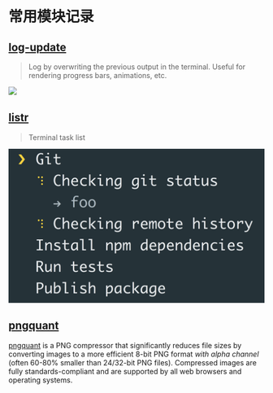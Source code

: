 # 常用模块记录

## [log-update](https://github.com/sindresorhus/log-update)
> Log by overwriting the previous output in the terminal.
> Useful for rendering progress bars, animations, etc.
<img src="https://github.com/sindresorhus/log-update/raw/master/screenshot.gif">

## [listr](https://github.com/SamVerschueren/listr) 
> Terminal task list
<img src="https://github.com/SamVerschueren/listr/raw/master/media/screenshot.gif">

## [pngquant](https://github.com/kornelski/pngquant)
[pngquant](https://pngquant.org) is a PNG compressor that significantly reduces file sizes by converting images to a more efficient 8-bit PNG format *with alpha channel* (often 60-80% smaller than 24/32-bit PNG files). Compressed images are fully standards-compliant and are supported by all web browsers and operating systems.
